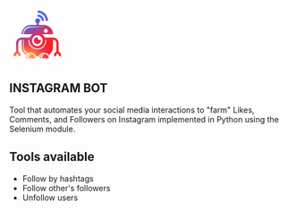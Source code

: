 <img src='https://github.com/ahlawataman/InstagramBot/blob/main/InstagramBot.png' width=100 height=100 marginBottom=5>
<h2> INSTAGRAM BOT </h2>
<p>Tool that automates your social media interactions to "farm" Likes, Comments, and Followers on Instagram implemented in Python using the Selenium module.</p>

## Tools available
<ul>
  <li>Follow by hashtags</li>
  <li>Follow other's followers</li>
  <li>Unfollow users</li>
</ul>
